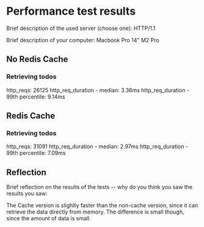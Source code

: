 # Performance test results

Brief description of the used server (choose one): HTTP/1.1

Brief description of your computer: Macbook Pro 14" M2 Pro

## No Redis Cache

### Retrieving todos

http_reqs: 26125
http_req_duration - median: 3.36ms
http_req_duration - 99th percentile: 9.14ms

## Redis Cache

### Retrieving todos

http_reqs: 31091
http_req_duration - median: 2.97ms
http_req_duration - 99th percentile: 7.09ms

## Reflection

Brief reflection on the results of the tests -- why do you think you saw the results you saw:

The Cache version is slighlty faster than the non-cache version, since it can retrieve the data directly from memory. The difference is small though, since the amount of data is small.
